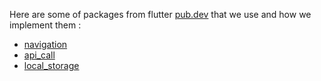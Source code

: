 Here are some of packages from flutter [pub.dev](https://pub.dev/) that we use and how we implement them :

- [navigation](https://pub.dev/packages/go_router)
- [api_call](https://pub.dev/packages/dio)
- [local_storage](https://pub.dev/packages/flutter_secure_storage)

